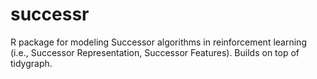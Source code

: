 # successr
R package for modeling Successor algorithms in reinforcement learning (i.e., Successor Representation, Successor Features). Builds on top of tidygraph.
